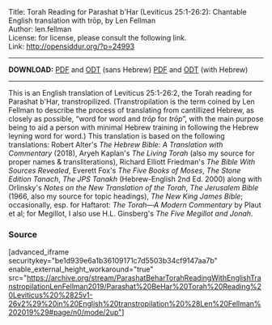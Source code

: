 <html>
<head></head>
<body>
Title: Torah Reading for Parashat b'Har (Leviticus 25:1-26:2): Chantable English translation with trōp, by Len Fellman<br />
Author: len.fellman<br />
License: for license, please consult the following link.<br />
Link: <a href="http://opensiddur.org/?p=24993">http://opensiddur.org/?p=24993</a>
<p />
<hr />

<strong>DOWNLOAD:</strong> 
<a href="https://archive.org/download/ParashatBeharTorahReadingWithEnglishTranstropilationLenFellman2019/Parashat%20BeHar%20Torah%20Reading%20Leviticus%20%2825v1-26v2%29%20in%20English%20transtropilation%20%28Len%20Fellman%202019%29%20-%20english%20only.pdf">PDF</a> and <a href="https://archive.org/download/ParashatBeharTorahReadingWithEnglishTranstropilationLenFellman2019/Parashat%20BeHar%20Torah%20Reading%20Leviticus%20%2825v1-26v2%29%20in%20English%20transtropilation%20%28Len%20Fellman%202019%29%20-%20english%20only.odt">ODT</a> (sans Hebrew) 
<a href="https://archive.org/download/ParashatBeharTorahReadingWithEnglishTranstropilationLenFellman2019/Parashat%20BeHar%20Torah%20Reading%20Leviticus%20%2825v1-26v2%29%20in%20English%20transtropilation%20%28Len%20Fellman%202019%29.pdf">PDF</a> and <a href="https://archive.org/download/ParashatBeharTorahReadingWithEnglishTranstropilationLenFellman2019/Parashat%20BeHar%20Torah%20Reading%20Leviticus%20%2825v1-26v2%29%20in%20English%20transtropilation%20%28Len%20Fellman%202019%29.odt">ODT</a> (with Hebrew)


<hr />

This is an English translation of Leviticus 25:1-26:2, the Torah reading for Parashat b'Har, transtropilized. (Transtropilation is the term coined by Len Fellman to describe the process of translating from cantillized Hebrew, as closely as possible, “word for word and <em>trōp</em> for <em>trōp</em>”, with the main purpose being to aid a person with minimal Hebrew training in following the Hebrew leyning word for word.) This translation is based on the following translations: Robert Alter's <em>The Hebrew Bible: A Translation with Commentary</em> (2018), Aryeh Kaplan's <em>The Living Torah</em> (also my source for proper names & transliterations), Richard Elliott Friedman's <em>The Bible With Sources Revealed</em>, Everett Fox's <em>The Five Books of Moses</em>, <em>The Stone Edition Tanach</em>, <em>The JPS Tanakh</em> (Hebrew-English 2nd Ed. 2000) along with Orlinsky's <em>Notes on the New Translation of the Torah</em>, <em>The Jerusalem Bible</em> (1966, also my source for topic headings), <em>The New King James Bible</em>; occasionally, esp. for Haftarot: <em>The Torah—A Modern Commentary</em> by Plaut et al; for Megillot, I also use H.L. Ginsberg's <em>The Five Megillot and Jonah</em>.

<h3>Source</h3>

[advanced_iframe securitykey="be1d939e6a1b36109171c7d5503b34cf9147aa7b" enable_external_height_workaround="true" src="https://archive.org/stream/ParashatBeharTorahReadingWithEnglishTranstropilationLenFellman2019/Parashat%20BeHar%20Torah%20Reading%20Leviticus%20%2825v1-26v2%29%20in%20English%20transtropilation%20%28Len%20Fellman%202019%29#page/n0/mode/2up"]

</body>
</html>